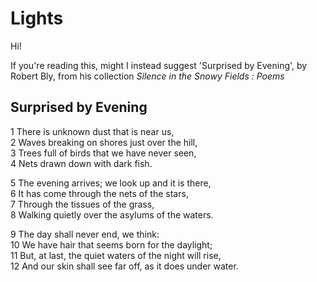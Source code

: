 # Lights

Hi!

If you're reading this, might I instead suggest 'Surprised by Evening', by Robert Bly, 
from his collection *Silence in the Snowy Fields : Poems*


## Surprised by Evening    

1  There is unknown dust that is near us,  
2  Waves breaking on shores just over the hill,  
3  Trees full of birds that we have never seen,  
4  Nets drawn down with dark fish.  

5  The evening arrives; we look up and it is there,  
6  It has come through the nets of the stars,  
7  Through the tissues of the grass,  
8  Walking quietly over the asylums of the waters.  

9  The day shall never end, we think:  
10  We have hair that seems born for the daylight;  
11  But, at last, the quiet waters of the night will rise,  
12  And our skin shall see far off, as it does under water.

